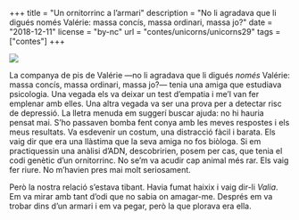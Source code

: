 +++
title = "Un ornitorrinc a l’armari"
description = "No li agradava que li digués només Valérie: massa concís, massa ordinari, massa jo?"
date = "2018-12-11"
license = "by-nc"
url = "contes/unicorns/unicorns29"
tags = ["contes"]
+++

<img class="drawing" src="/contes/unicorns/tovallons/200/28.jpg">

La companya de pis de Valérie —no li agradava que li digués *només* Valérie: massa concís, massa ordinari, massa jo?— tenia una amiga que estudiava psicologia. Una vegada els va deixar un test d’empatia i me’l van fer emplenar amb elles. Una altra vegada va ser una prova per a detectar risc de depressió. La lletra menuda em suggerí buscar ajuda: no hi hauria pensat mai. S’ho passaven bomba fent conya amb les meves respostes i els meus resultats. Va esdevenir un costum, una distracció fàcil i barata. Els vaig dir que era una llàstima que la seva amiga no fos biòloga. Si em practiquessin una anàlisi d’ADN, descobririen, posem per cas, que tenia el codi genètic d’un ornitorrinc. No se’m va acudir cap animal més rar. Els vaig fer riure. No m’havien pres mai molt seriosament.

Però la nostra relació s’estava tibant. Havia fumat haixix i vaig dir-li *Valia*. Em va mirar amb tant d’odi que no sabia on amagar-me. Després em va trobar dins d’un armari i em va pegar, però la que plorava era ella.


